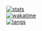 [![stats](https://github-readme-stats.vercel.app/api?username=rieh&theme=darcula&show_icons=true&custom_title=Statistics)](https://github.com/rieh)   
[![wakatime](https://github-readme-stats.vercel.app/api/wakatime?username=rieh&theme=darcula&custom_title=Wakatime)](https://github.com/rieh)   
[![langs](https://github-readme-stats.vercel.app/api/top-langs/?username=rieh&theme=darcula&layout=compact&langs_count=10&custom_title=Languages)](https://github.com/rieh)   
